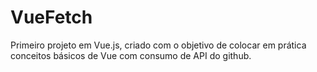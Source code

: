 # VueFetch
Primeiro projeto em Vue.js, criado com o objetivo de colocar em prática conceitos básicos de Vue com consumo de API do github. 
